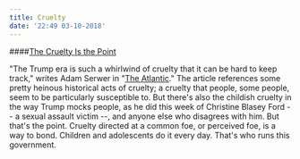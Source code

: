 ```yaml
---
title: Cruelty
date: '22:49 03-10-2018'
---
```


####[The Cruelty Is the Point](https://www.theatlantic.com/ideas/archive/2018/10/the-cruelty-is-the-point/572104/)

"The Trump era is such a whirlwind of cruelty that it can be hard to keep track," writes Adam Serwer in "[The Atlantic](https://www.theatlantic.com/ideas/archive/2018/10/the-cruelty-is-the-point/572104/)." The article references some pretty heinous historical acts of cruelty; a cruelty that people, some people, seem to be particularly susceptible to. But there's also the childish cruelty in the way Trump mocks people, as he did this week of Christine Blasey Ford -- a sexual assault victim --, and anyone else who disagrees with him. But that's the point. Cruelty directed at a common foe, or perceived foe, is a way to bond. Children and adolescents do it every day. That's who runs this government.
